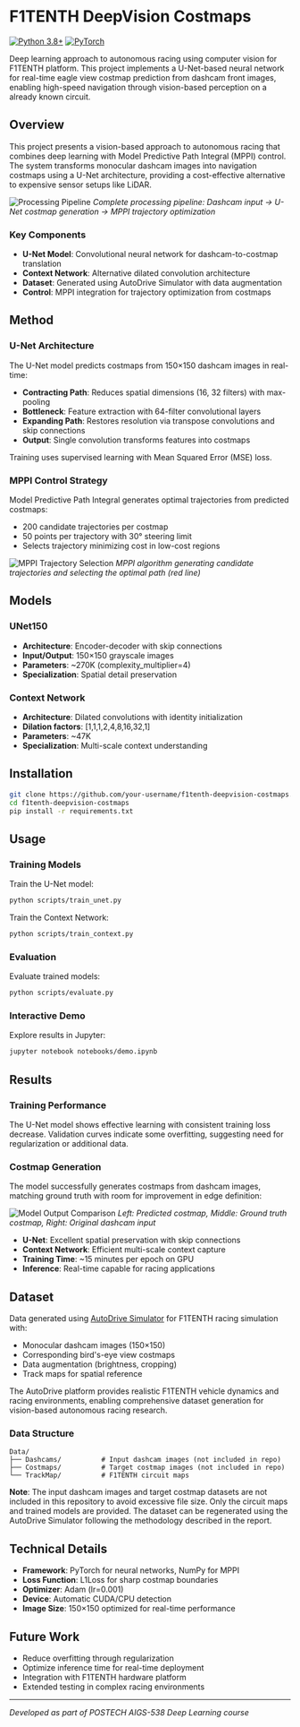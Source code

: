 # F1TENTH DeepVision Costmaps

[![Python 3.8+](https://img.shields.io/badge/python-3.8+-blue.svg)](https://www.python.org/downloads/)
[![PyTorch](https://img.shields.io/badge/PyTorch-2.8+-red.svg)](https://pytorch.org/)

Deep learning approach to autonomous racing using computer vision for F1TENTH platform. This project implements a U-Net-based neural network for real-time eagle view costmap prediction from dashcam front images, enabling high-speed navigation through vision-based perception on a already known circuit.

## Overview

This project presents a vision-based approach to autonomous racing that combines deep learning with Model Predictive Path Integral (MPPI) control. The system transforms monocular dashcam images into navigation costmaps using a U-Net architecture, providing a cost-effective alternative to expensive sensor setups like LiDAR.

![Processing Pipeline](report/pipeline.png)
*Complete processing pipeline: Dashcam input → U-Net costmap generation → MPPI trajectory optimization*

### Key Components

- **U-Net Model**: Convolutional neural network for dashcam-to-costmap translation
- **Context Network**: Alternative dilated convolution architecture
- **Dataset**: Generated using AutoDrive Simulator with data augmentation
- **Control**: MPPI integration for trajectory optimization from costmaps

## Method

### U-Net Architecture

The U-Net model predicts costmaps from 150×150 dashcam images in real-time:

- **Contracting Path**: Reduces spatial dimensions (16, 32 filters) with max-pooling
- **Bottleneck**: Feature extraction with 64-filter convolutional layers
- **Expanding Path**: Restores resolution via transpose convolutions and skip connections
- **Output**: Single convolution transforms features into costmaps

Training uses supervised learning with Mean Squared Error (MSE) loss.

### MPPI Control Strategy

Model Predictive Path Integral generates optimal trajectories from predicted costmaps:
- 200 candidate trajectories per costmap
- 50 points per trajectory with 30° steering limit
- Selects trajectory minimizing cost in low-cost regions

![MPPI Trajectory Selection](report/mppi.png)
*MPPI algorithm generating candidate trajectories and selecting the optimal path (red line)*

## Models

### UNet150
- **Architecture**: Encoder-decoder with skip connections
- **Input/Output**: 150×150 grayscale images
- **Parameters**: ~270K (complexity_multiplier=4)
- **Specialization**: Spatial detail preservation

### Context Network
- **Architecture**: Dilated convolutions with identity initialization
- **Dilation factors**: [1,1,1,2,4,8,16,32,1]
- **Parameters**: ~47K
- **Specialization**: Multi-scale context understanding

## Installation

```bash
git clone https://github.com/your-username/f1tenth-deepvision-costmaps.git
cd f1tenth-deepvision-costmaps
pip install -r requirements.txt
```

## Usage

### Training Models

Train the U-Net model:
```bash
python scripts/train_unet.py
```

Train the Context Network:
```bash
python scripts/train_context.py
```

### Evaluation

Evaluate trained models:
```bash
python scripts/evaluate.py
```

### Interactive Demo

Explore results in Jupyter:
```bash
jupyter notebook notebooks/demo.ipynb
```

## Results

### Training Performance

The U-Net model shows effective learning with consistent training loss decrease. Validation curves indicate some overfitting, suggesting need for regularization or additional data.

### Costmap Generation

The model successfully generates costmaps from dashcam images, matching ground truth with room for improvement in edge definition:

![Model Output Comparison](report/output_comparison.jpg)
*Left: Predicted costmap, Middle: Ground truth costmap, Right: Original dashcam input*

- **U-Net**: Excellent spatial preservation with skip connections
- **Context Network**: Efficient multi-scale context capture
- **Training Time**: ~15 minutes per epoch on GPU
- **Inference**: Real-time capable for racing applications

## Dataset

Data generated using [AutoDrive Simulator](https://autodrive-ecosystem.github.io/competitions/f1tenth-sim-racing-cdc-2024/) for F1TENTH racing simulation with:
- Monocular dashcam images (150×150)
- Corresponding bird's-eye view costmaps
- Data augmentation (brightness, cropping)
- Track maps for spatial reference

The AutoDrive platform provides realistic F1TENTH vehicle dynamics and racing environments, enabling comprehensive dataset generation for vision-based autonomous racing research.

### Data Structure

```
Data/
├── Dashcams/          # Input dashcam images (not included in repo)
├── Costmaps/          # Target costmap images (not included in repo)
└── TrackMap/          # F1TENTH circuit maps
```

**Note**: The input dashcam images and target costmap datasets are not included in this repository to avoid excessive file size. Only the circuit maps and trained models are provided. The dataset can be regenerated using the AutoDrive Simulator following the methodology described in the report.

## Technical Details

- **Framework**: PyTorch for neural networks, NumPy for MPPI
- **Loss Function**: L1Loss for sharp costmap boundaries
- **Optimizer**: Adam (lr=0.001)
- **Device**: Automatic CUDA/CPU detection
- **Image Size**: 150×150 optimized for real-time performance

## Future Work

- Reduce overfitting through regularization
- Optimize inference time for real-time deployment
- Integration with F1TENTH hardware platform
- Extended testing in complex racing environments

---

*Developed as part of POSTECH AIGS-538 Deep Learning course*